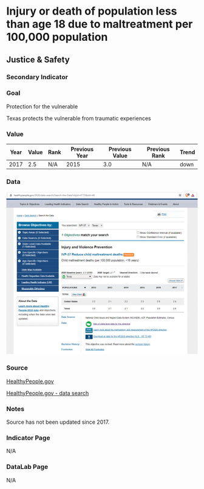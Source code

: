 # Injury or death of population less than age 18 due to maltreatment per 100,000 population

## Justice & Safety

### Secondary Indicator

### **Goal**

Protection for the vulnerable

Texas protects the vulnerable from traumatic experiences

### Value

| Year |  Value      | Rank     | Previous Year   | Previous Value | Previous Rank | Trend | 
| ----------- | ----------- | ----------- | ----------- | ----------- | ----------- | -----------|
|    2017     |  2.5     | N/A         |   2015     |   3.0       | N/A         |   down       | 

### Data

![dsd](./maltreatment.PNG)

### Source

[HealthyPeople.gov](https://www.healthypeople.gov/2020/data/map/4775?year=2017)

[HealthyPeople.gov - data search](https://www.healthypeople.gov/2020/data-search/Search-the-Data?objid=4775&sld=48)

### Notes

Source has not been updated since 2017.


### Indicator Page

N/A

### DataLab Page

N/A

